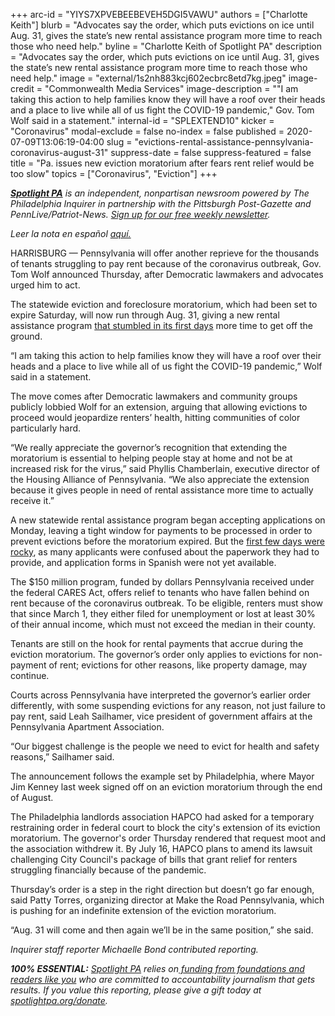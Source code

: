 +++
arc-id = "YIYS7XPVEBEEBEVEH5DGI5VAWU"
authors = ["Charlotte Keith"]
blurb = "Advocates say the order, which puts evictions on ice until Aug. 31, gives the state’s new rental assistance program more time to reach those who need help."
byline = "Charlotte Keith of Spotlight PA"
description = "Advocates say the order, which puts evictions on ice until Aug. 31, gives the state’s new rental assistance program more time to reach those who need help."
image = "external/1s2nh883kcj602ecbrc8etd7kg.jpeg"
image-credit = "Commonwealth Media Services"
image-description = "\"I am taking this action to help families know they will have a roof over their heads and a place to live while all of us fight the COVID-19 pandemic,\" Gov. Tom Wolf said in a statement."
internal-id = "SPLEXTEND10"
kicker = "Coronavirus"
modal-exclude = false
no-index = false
published = 2020-07-09T13:06:19-04:00
slug = "evictions-rental-assistance-pennsylvania-coronavirus-august-31"
suppress-date = false
suppress-featured = false
title = "Pa. issues new eviction moratorium after fears rent relief would be too slow"
topics = ["Coronavirus", "Eviction"]
+++

<a href="https://www.spotlightpa.org/"><i><b>Spotlight PA</b></i></a><i> is an independent, nonpartisan newsroom powered by The Philadelphia Inquirer in partnership with the Pittsburgh Post-Gazette and PennLive/Patriot-News. </i><a href="https://www.spotlightpa.org/newsletters"><i>Sign up for our free weekly newsletter</i></a><i>.</i>

<i>Leer la nota en español <a href="https://www.spotlightpa.org/news/2020/07/desalojos-asistencia-de-alquiler-pensilvania-moratoria-31-de-agosto/">aquí.</a></i>

HARRISBURG — Pennsylvania will offer another reprieve for the thousands of tenants struggling to pay rent because of the coronavirus outbreak, Gov. Tom Wolf announced Thursday, after Democratic lawmakers and advocates urged him to act.

The statewide eviction and foreclosure moratorium, which had been set to expire Saturday, will now run through Aug. 31, giving a new rental assistance program <a href="https://www.spotlightpa.org/news/2020/07/rental-assistance-pennsylvania-coronavirus-spanish-applications/">that stumbled in its first days</a> more time to get off the ground.

“I am taking this action to help families know they will have a roof over their heads and a place to live while all of us fight the COVID-19 pandemic,” Wolf said in a statement. 

The move comes after Democratic lawmakers and community groups publicly lobbied Wolf for an extension, arguing that allowing evictions to proceed would jeopardize renters’ health, hitting communities of color particularly hard. 

“We really appreciate the governor’s recognition that extending the moratorium is essential to helping people stay at home and not be at increased risk for the virus,” said Phyllis Chamberlain, executive director of the Housing Alliance of Pennsylvania. “We also appreciate the extension because it gives people in need of rental assistance more time to actually receive it.” 

A new statewide rental assistance program began accepting applications on Monday, leaving a tight window for payments to be processed in order to prevent evictions before the moratorium expired. But the <a href="https://www.spotlightpa.org/news/2020/07/rental-assistance-pennsylvania-coronavirus-spanish-applications/">first few days were rocky</a>, as many applicants were confused about the paperwork they had to provide, and application forms in Spanish were not yet available.

<script src="https://www.spotlightpa.org/embed.js" async></script><div data-spl-embed-version="1" data-spl-src="https://www.spotlightpa.org/embeds/donate/"></div>

The $150 million program, funded by dollars Pennsylvania received under the federal CARES Act, offers relief to tenants who have fallen behind on rent because of the coronavirus outbreak. To be eligible, renters must show that since March 1, they either filed for unemployment or lost at least 30% of their annual income, which must not exceed the median in their county. 

Tenants are still on the hook for rental payments that accrue during the eviction moratorium. The governor’s order only applies to evictions for non-payment of rent; evictions for other reasons, like property damage, may continue. 

Courts across Pennsylvania have interpreted the governor’s earlier order differently, with some suspending evictions for any reason, not just failure to pay rent, said Leah Sailhamer, vice president of government affairs at the Pennsylvania Apartment Association. 

<script src="https://www.spotlightpa.org/embed.js" async></script><div data-spl-embed-version="1" data-spl-src="https://www.spotlightpa.org/embeds/newsletter/"></div>

“Our biggest challenge is the people we need to evict for health and safety reasons,” Sailhamer said. 

The announcement follows the example set by Philadelphia, where Mayor Jim Kenney last week signed off on an eviction moratorium through the end of August. 

The Philadelphia landlords association HAPCO had asked for a temporary restraining order in federal court to block the city's extension of its eviction moratorium. The governor's order Thursday rendered that request moot and the association withdrew it. By July 16, HAPCO plans to amend its lawsuit challenging City Council's package of bills that grant relief for renters struggling financially because of the pandemic.

Thursday’s order is a step in the right direction but doesn’t go far enough, said Patty Torres, organizing director at Make the Road Pennsylvania, which is pushing for an indefinite extension of the eviction moratorium. 

“Aug. 31 will come and then again we’ll be in the same position,” she said. 

<i>Inquirer staff reporter Michaelle Bond contributed reporting.</i>

<i><b>100% ESSENTIAL:</b></i> <a href="https://www.spotlightpa.org/"><i>Spotlight PA</i></a><i> relies on</i><a href="https://www.spotlightpa.org/support"><i> funding from foundations and readers like you</i></a><i> who are committed to accountability journalism that gets results. If you value this reporting, please give a gift today at </i><a href="https://www.spotlightpa.org/donate"><i>spotlightpa.org/donate</i></a><i>.</i>
